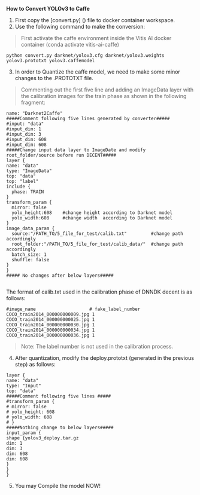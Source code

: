 
**How to Convert YOLOv3 to Caffe**

1. First copy the [convert.py] () file to docker container workspace.
2. Use the following command to make the conversion:
> First activate the caffe environment inside the Vitis AI docker container (conda activate vitis-ai-caffe)
```
python convert.py darknet/yolov3.cfg darknet/yolov3.weights yolov3.prototxt yolov3.caffemodel

```
3. In order to Quantize the caffe model, we need to make some minor changes to the .PROTOTXT file. 
> Commenting out the first five line and adding an ImageData layer with the calibration images for the train phase as shown in the following fragment:

```
name: "Darknet2Caffe"
#####Comment following five lines generated by converter#####
#input: "data"
#input_dim: 1
#input_dim: 3
#input_dim: 608
#input_dim: 608
#####Change input data layer to ImageDate and modify root_folder/source before run DECENT#####
layer {
name: "data"
type: "ImageData"
top: "data"
top: "label"
include {
  phase: TRAIN
}
transform_param {
  mirror: false
  yolo_height:608    #change height according to Darknet model
  yolo_width:608     #change width  according to Darknet model
}
image_data_param {
  source:"/PATH_TO/5_file_for_test/calib.txt"         #change path accordingly
  root_folder:"/PATH_TO/5_file_for_test/calib_data/"  #change path accordingly
  batch_size: 1
  shuffle: false
}
}
##### No changes after below layers#####


```

The format of calib.txt used in the calibration phase of DNNDK decent is as follows:

```
#image_name                    # fake_label_number
COCO_train2014_000000000009.jpg 1
COCO_train2014_000000000025.jpg 1
COCO_train2014_000000000030.jpg 1
COCO_train2014_000000000034.jpg 1
COCO_train2014_000000000036.jpg 1
```
> Note: The label number is not used in the calibration process.

4. After quantization, modify the deploy.prototxt (generated in the previous step) as follows:

```
layer {
name: "data"
type: "Input"
top: "data"
#####Comment following five lines #####
#transform_param {
# mirror: false
# yolo_height: 608
# yolo_width: 608
# }
#####Nothing change to below layers#####
input_param {
shape {yolov3_deploy.tar.gz
dim: 1
dim: 3
dim: 608
dim: 608
}
}
}

```

5. You may Compile the model NOW!
